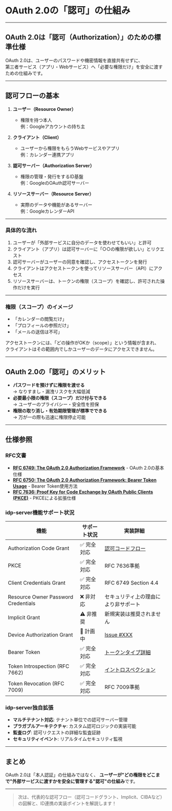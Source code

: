 # OAuth 2.0の「認可」の仕組み

---

## OAuth 2.0は「認可（Authorization）」のための標準仕様

OAuth 2.0は、ユーザーのパスワードや機密情報を直接共有せずに、  
第三者サービス（アプリ・Webサービス）へ「必要な権限だけ」を安全に渡すための仕組みです。

---

## 認可フローの基本

1. **ユーザー（Resource Owner）**  
   - 権限を持つ本人  
   例：Googleアカウントの持ち主

2. **クライアント（Client）**  
   - ユーザーから権限をもらうWebサービスやアプリ  
   例：カレンダー連携アプリ

3. **認可サーバー（Authorization Server）**  
   - 権限の管理・発行をするID基盤  
   例：GoogleのOAuth認可サーバー

4. **リソースサーバー（Resource Server）**  
   - 実際のデータや機能があるサーバー  
   例：GoogleカレンダーAPI

---

### 具体的な流れ

1. ユーザーが「外部サービスに自分のデータを使わせてもいい」と許可
2. クライアント（アプリ）は認可サーバーに「○○の権限が欲しい」とリクエスト
3. 認可サーバーがユーザーの同意を確認し、アクセストークンを発行
4. クライアントはアクセストークンを使ってリソースサーバー（API）にアクセス
5. リソースサーバーは、トークンの権限（スコープ）を確認し、許可された操作だけを実行

---

### 権限（スコープ）のイメージ

- 「カレンダーの閲覧だけ」
- 「プロフィールの参照だけ」
- 「メールの送信は不可」

アクセストークンには、「どの操作がOKか（scope）」という情報が含まれ、  
クライアントはその範囲内でしかユーザーのデータにアクセスできません。

---

## OAuth 2.0の「認可」のメリット

- **パスワードを預けずに権限を渡せる**  
  → なりすまし・漏洩リスクを大幅低減
- **必要最小限の権限（スコープ）だけ付与できる**  
  → ユーザーのプライバシー・安全性を担保
- **権限の取り消し・有効期限管理が標準でできる**  
  → 万が一の際も迅速に権限停止可能

---

## 仕様参照

### RFC文書
- **[RFC 6749: The OAuth 2.0 Authorization Framework](https://tools.ietf.org/html/rfc6749)** - OAuth 2.0の基本仕様
- **[RFC 6750: The OAuth 2.0 Authorization Framework: Bearer Token Usage](https://tools.ietf.org/html/rfc6750)** - Bearer Token使用方法
- **[RFC 7636: Proof Key for Code Exchange by OAuth Public Clients (PKCE)](https://tools.ietf.org/html/rfc7636)** - PKCEによる拡張仕様

### idp-server機能サポート状況

| 機能 | サポート状況 | 実装詳細 |
|------|-------------|----------|
| Authorization Code Grant | ✅ 完全対応 | [認可コードフロー](../../content_04_protocols/authorization-code-flow.md) |
| PKCE | ✅ 完全対応 | RFC 7636準拠 |
| Client Credentials Grant | ✅ 完全対応 | RFC 6749 Section 4.4 |
| Resource Owner Password Credentials | ❌ 非対応 | セキュリティ上の理由により非サポート |
| Implicit Grant | ⚠️ 非推奨 | 新規実装は推奨されません |
| Device Authorization Grant | 🔄 計画中 | [Issue #XXX](https://github.com/hirokazu-kobayashi-koba-hiro/idp-server/issues) |
| Bearer Token | ✅ 完全対応 | [トークンタイプ詳細](basic-10-oauth2-token-types.md) |
| Token Introspection (RFC 7662) | ✅ 完全対応 | [イントロスペクション](../../content_04_protocols/introspection.md) |
| Token Revocation (RFC 7009) | ✅ 完全対応 | RFC 7009準拠 |

### idp-server独自拡張

- **マルチテナント対応**: テナント単位での認可サーバー管理
- **プラガブルアーキテクチャ**: カスタム認可ロジックの実装可能
- **監査ログ**: 認可リクエストの詳細な監査証跡
- **セキュリティイベント**: リアルタイムセキュリティ監視

---

## まとめ

OAuth 2.0は「本人認証」の仕組みではなく、
**ユーザーが"どの権限をどこまで"外部サービスに渡すかを安全に管理する"認可"の仕組み**です。

---

> 次は、代表的な認可フロー（認可コードグラント、Implicit、CIBAなど）の図解と、ID連携の実装ポイントを解説します！
